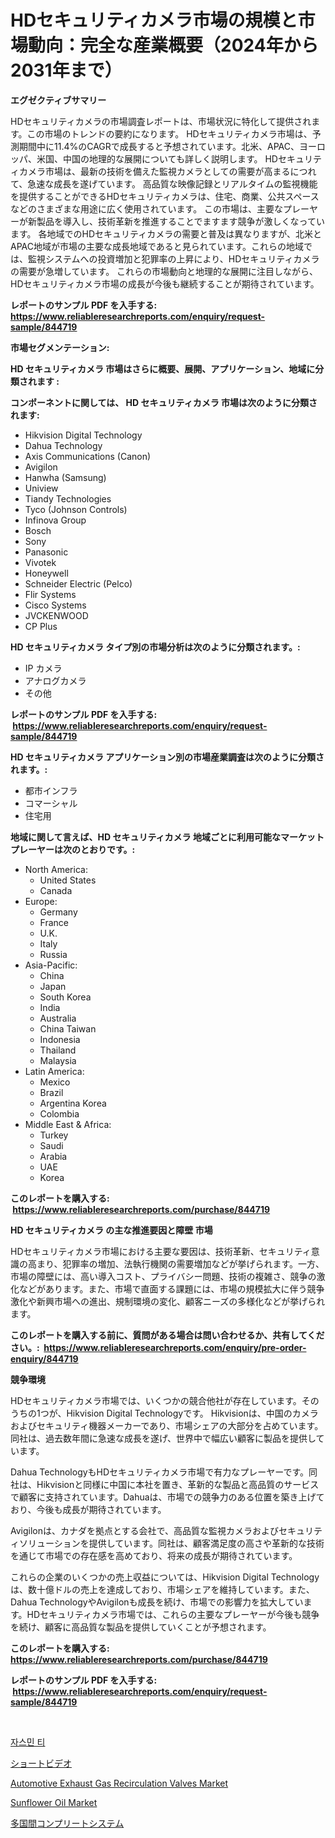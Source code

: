 <p><h1>HDセキュリティカメラ市場の規模と市場動向：完全な産業概要（2024年から2031年まで）</h1></p><p><strong>エグゼクティブサマリー</strong></p>
<p><p>HDセキュリティカメラの市場調査レポートは、市場状況に特化して提供されます。この市場のトレンドの要約になります。 HDセキュリティカメラ市場は、予測期間中に11.4%のCAGRで成長すると予想されています。北米、APAC、ヨーロッパ、米国、中国の地理的な展開についても詳しく説明します。 HDセキュリティカメラ市場は、最新の技術を備えた監視カメラとしての需要が高まるにつれて、急速な成長を遂げています。 高品質な映像記録とリアルタイムの監視機能を提供することができるHDセキュリティカメラは、住宅、商業、公共スペースなどのさまざまな用途に広く使用されています。 この市場は、主要なプレーヤーが新製品を導入し、技術革新を推進することでますます競争が激しくなっています。 各地域でのHDセキュリティカメラの需要と普及は異なりますが、北米とAPAC地域が市場の主要な成長地域であると見られています。これらの地域では、監視システムへの投資増加と犯罪率の上昇により、HDセキュリティカメラの需要が急増しています。 これらの市場動向と地理的な展開に注目しながら、HDセキュリティカメラ市場の成長が今後も継続することが期待されています。</p></p>
<p><strong>レポートのサンプル PDF を入手する: <a href="https://www.reliableresearchreports.com/enquiry/request-sample/844719">https://www.reliableresearchreports.com/enquiry/request-sample/844719</a></strong></p>
<p><strong>市場セグメンテーション:</strong></p>
<p><strong> HD セキュリティカメラ 市場はさらに概要、展開、アプリケーション、地域に分類されます :</strong></p>
<p><strong>コンポーネントに関しては、 HD セキュリティカメラ 市場は次のように分類されます: &nbsp;</strong></p>
<p><ul><li>Hikvision Digital Technology</li><li>Dahua Technology</li><li>Axis Communications (Canon)</li><li>Avigilon</li><li>Hanwha (Samsung)</li><li>Uniview</li><li>Tiandy Technologies</li><li>Tyco (Johnson Controls)</li><li>Infinova Group</li><li>Bosch</li><li>Sony</li><li>Panasonic</li><li>Vivotek</li><li>Honeywell</li><li>Schneider Electric (Pelco)</li><li>Flir Systems</li><li>Cisco Systems</li><li>JVCKENWOOD</li><li>CP Plus</li></ul></p>
<p><strong> HD セキュリティカメラ タイプ別の市場分析は次のように分類されます。:</strong></p>
<p><ul><li>IP カメラ</li><li>アナログカメラ</li><li>その他</li></ul></p>
<p><strong>レポートのサンプル PDF を入手する: &nbsp;<a href="https://www.reliableresearchreports.com/enquiry/request-sample/844719">https://www.reliableresearchreports.com/enquiry/request-sample/844719</a></strong></p>
<p><strong> HD セキュリティカメラ アプリケーション別の市場産業調査は次のように分類されます。:</strong></p>
<p><ul><li>都市インフラ</li><li>コマーシャル</li><li>住宅用</li></ul></p>
<p><strong>地域に関して言えば、HD セキュリティカメラ 地域ごとに利用可能なマーケットプレーヤーは次のとおりです。:</strong></p>
<p><ul>
    <li>
        North America:
        <ul>
            <li>United States</li>
            <li>Canada</li>
        </ul>
    </li>
    <li>
        Europe:
        <ul>
            <li>Germany</li>
            <li>France</li>
            <li>U.K.</li>
            <li>Italy</li>
            <li>Russia</li>
        </ul>
    </li>
    <li>
        Asia-Pacific:
        <ul>
            <li>China</li>
            <li>Japan</li>
            <li>South Korea</li>
            <li>India</li>
            <li>Australia</li>
            <li>China Taiwan</li>
            <li>Indonesia</li>
            <li>Thailand</li>
            <li>Malaysia</li>
        </ul>
    </li>
    <li>
        Latin America:
        <ul>
            <li>Mexico</li>
            <li>Brazil</li>
            <li>Argentina Korea</li>
            <li>Colombia</li>
        </ul>
    </li>
    <li>
        Middle East & Africa:
        <ul>
            <li>Turkey</li>
            <li>Saudi</li>
            <li>Arabia</li>
            <li>UAE</li>
            <li>Korea</li>
        </ul>
    </li>
    </ul></p>
<p><strong>このレポートを購入する: &nbsp;<a href="https://www.reliableresearchreports.com/purchase/844719">https://www.reliableresearchreports.com/purchase/844719</a></strong></p>
<p><strong>HD セキュリティカメラ の主な推進要因と障壁 市場</strong></p>
<p><p>HDセキュリティカメラ市場における主要な要因は、技術革新、セキュリティ意識の高まり、犯罪率の増加、法執行機関の需要増加などが挙げられます。一方、市場の障壁には、高い導入コスト、プライバシー問題、技術の複雑さ、競争の激化などがあります。また、市場で直面する課題には、市場の規模拡大に伴う競争激化や新興市場への進出、規制環境の変化、顧客ニーズの多様化などが挙げられます。</p></p>
<p><strong>このレポートを購入する前に、質問がある場合は問い合わせるか、共有してください。:&nbsp; <a href="https://www.reliableresearchreports.com/enquiry/pre-order-enquiry/844719">https://www.reliableresearchreports.com/enquiry/pre-order-enquiry/844719</a></strong></p>
<p><strong>競争環境</strong></p>
<p><p>HDセキュリティカメラ市場では、いくつかの競合他社が存在しています。そのうちの1つが、Hikvision Digital Technologyです。 Hikvisionは、中国のカメラおよびセキュリティ機器メーカーであり、市場シェアの大部分を占めています。同社は、過去数年間に急速な成長を遂げ、世界中で幅広い顧客に製品を提供しています。</p><p>Dahua TechnologyもHDセキュリティカメラ市場で有力なプレーヤーです。同社は、Hikvisionと同様に中国に本社を置き、革新的な製品と高品質のサービスで顧客に支持されています。Dahuaは、市場での競争力のある位置を築き上げており、今後も成長が期待されています。</p><p>Avigilonは、カナダを拠点とする会社で、高品質な監視カメラおよびセキュリティソリューションを提供しています。同社は、顧客満足度の高さや革新的な技術を通じて市場での存在感を高めており、将来の成長が期待されています。</p><p>これらの企業のいくつかの売上収益については、Hikvision Digital Technologyは、数十億ドルの売上を達成しており、市場シェアを維持しています。また、Dahua TechnologyやAvigilonも成長を続け、市場での影響力を拡大しています。HDセキュリティカメラ市場では、これらの主要なプレーヤーが今後も競争を続け、顧客に高品質な製品を提供していくことが予想されます。</p></p>
<p><strong>このレポートを購入する: &nbsp; <a href="https://www.reliableresearchreports.com/purchase/844719">https://www.reliableresearchreports.com/purchase/844719</a></strong></p>
<p><strong>レポートのサンプル PDF を入手する: &nbsp;<a href="https://www.reliableresearchreports.com/enquiry/request-sample/844719">https://www.reliableresearchreports.com/enquiry/request-sample/844719</a></strong><strong></strong></p>
<p>&nbsp;</p>
<p><p><a href="https://github.com/OwenHamiytll568745/Market-Research-Report-List-1/blob/main/877084416160.md">자스민 티</a></p><p><a href="https://medium.com/@janrona788520/%E3%82%B7%E3%83%A7%E3%83%BC%E3%83%88%E3%83%93%E3%83%87%E3%82%AA%E5%B8%82%E5%A0%B4%E3%81%AE%E8%A6%8F%E6%A8%A1-cagr-%E3%83%88%E3%83%AC%E3%83%B3%E3%83%892024%E5%B9%B4%E3%81%8B%E3%82%892030%E5%B9%B4-692f38c1e68f">ショートビデオ</a></p><p><a href="https://issuu.com/reportprime-2/docs/automotive-exhaust-gas-recirculation-valves-market">Automotive Exhaust Gas Recirculation Valves Market</a></p><p><a href="https://github.com/mharielmesa/Market-Research-Report-List-2/blob/main/sunflower-oil-market.md">Sunflower Oil Market</a></p><p><a href="https://github.com/sghwr779811674/Market-Research-Report-List-1/blob/main/848428717537.md">多国間コンプリートシステム</a></p></p>